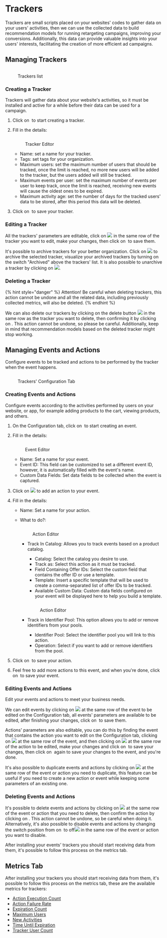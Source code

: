 # Trackers

Trackers are small scripts placed on your websites' codes to gather data on your users' activities, then we can use the collected data to build recommendation models for running retargeting campaigns, improving your conversions. Additionally, this data can provide valuable insights into your users' interests, facilitating the creation of more efficient ad campaigns.

## Managing Trackers

<figure><img src="../../.gitbook/assets/Captura de tela 2024-12-05 074113.png" alt=""><figcaption><p>Trackers list</p></figcaption></figure>

### Creating a Tracker

Trackers will gather data about your website's activities, so it must be installed and active for a while before their data can be used for a campaign.

1. Click on <img src="../../.gitbook/assets/image (92).png" alt="" data-size="line"> to start creating a tracker.
2.  Fill in the details:

    <figure><img src="../../.gitbook/assets/image (4).png" alt=""><figcaption><p>Tracker Editor</p></figcaption></figure>

    * Name: set a name for your tracker.
    * Tags: set tags for your organization.
    * Maximum users: set the maximum number of users that should be tracked, once the limit is reached, no more new users will be added to the tracker, but the users added will still be tracked.
    * Maximum events per user: set the maximum number of events per user to keep track, once the limit is reached, receiving new events will cause the oldest ones to be expired.
    * Maximum activity age: set the number of days for the tracked users' data to be stored, after this period this data will be deleted.
3. Click on <img src="../../.gitbook/assets/image (93).png" alt="" data-size="line"> to save your tracker.

### Editing a Tracker

All the trackers' parameters are editable, click on ![](<../../.gitbook/assets/image (95).png>) in the same row of the tracker you want to edit, make your changes, then click on <img src="../../.gitbook/assets/image (93).png" alt="" data-size="line"> to save them.

It's possible to archive trackers for your better organization. Click on ![](<../../.gitbook/assets/image (96).png>) to archive the selected tracker, visualize your archived trackers by turning on the switch "Archived" above the trackers' list. It is also possible to unarchive a tracker by clicking on ![](<../../.gitbook/assets/image (97).png>).

### Deleting a Tracker

{% hint style="danger" %}
Attention! Be careful when deleting trackers, this action cannot be undone and all the related data, including previously collected metrics, will also be deleted.
{% endhint %}

We can also delete our trackers by clicking on the delete button ![](<../../.gitbook/assets/image (98).png>) in the same row as the tracker you want to delete, then confirming it by clicking on <img src="../../.gitbook/assets/image (99).png" alt="" data-size="line">. This action cannot be undone, so please be careful. Additionally, keep in mind that recommendation models based on the deleted tracker might stop working.

## Managing Events and Actions

Configure events to be tracked and actions to be performed by the tracker when the event happens.

<figure><img src="../../.gitbook/assets/image (100).png" alt=""><figcaption><p>Trackers' Configuration Tab</p></figcaption></figure>

### Creating Events and Actions

Configure events according to the activities performed by users on your website, or app, for example adding products to the cart, viewing products, and others.

1. On the Configuration tab, click on <img src="../../.gitbook/assets/image (101).png" alt="" data-size="original"> to start creating an event.
2.  Fill in the details:

    <figure><img src="../../.gitbook/assets/image (5).png" alt=""><figcaption><p>Event Editor</p></figcaption></figure>

    * Name: Set a name for your event.
    * Event ID: This field can be customized to set a different event ID, however, it is automatically filled with the event's name.
    * Custom Data Fields: Set data fields to be collected when the event is captured.
3. Click on ![](<../../.gitbook/assets/image (102).png>) to add an action to your event.
4. Fill in the details:
   * Name: Set a name for your action.
   *   What to do?:

       <figure><img src="../../.gitbook/assets/Captura de tela 2025-02-27 084243.png" alt=""><figcaption><p>Action Editor</p></figcaption></figure>

       *   Track In Catalog: Allows you to track events based on a product catalog.

           * Catalog: Select the catalog you desire to use.
           * Track as: Select this action as it must be tracked.
           * Field Containing Offer IDs: Select the custom field that contains the offer ID or use a template.
           * Template: Insert a specific template that will be used to create a comma-separated list of offer IDs to be tracked.
           * Available Custom Data: Custom data fields configured on your event will be displayed here to help you build a template.

           <figure><img src="../../.gitbook/assets/Captura de tela 2025-02-27 084528.png" alt=""><figcaption><p>Action Editor</p></figcaption></figure>
       * Track in Identifier Pool: This option allows you to add or remove identifiers from your pools.
         * Identifier Pool: Select the identifier pool you will link to this action.
         * Operation: Select if you want to add or remove identifiers from the pool.
5. Click on <img src="../../.gitbook/assets/image (93).png" alt="" data-size="line"> to save your action.
6. Feel free to add more actions to this event, and when you're done, click on <img src="../../.gitbook/assets/image (93).png" alt="" data-size="line"> to save your event.

### Editing Events and Actions

Edit your events and actions to meet your business needs.

We can edit events by clicking on ![](<../../.gitbook/assets/image (95).png>) at the same row of the event to be edited on the Configuration tab,  all events' parameters are available to be edited, after finishing your changes, click on <img src="../../.gitbook/assets/image (93).png" alt="" data-size="line"> to save them.

Actions' parameters are also editable, you can do this by finding the event that contains the action you want to edit on the Configuration tab, clicking on ![](<../../.gitbook/assets/image (95).png>) at the same row of the event, and then clicking on ![](<../../.gitbook/assets/image (95).png>) at the same row of the action to be edited, make your changes and click on <img src="../../.gitbook/assets/image (93).png" alt="" data-size="line"> to save your changes, then click on <img src="../../.gitbook/assets/image (93).png" alt="" data-size="line"> again to save your changes to the event, and you're done.

It's also possible to duplicate events and actions by clicking on ![](<../../.gitbook/assets/image (104).png>) at the same row of the event or action you need to duplicate, this feature can be useful if you need to create a new action or event while keeping some parameters of an existing one.

### Deleting Events and Actions

It's possible to delete events and actions by clicking on ![](<../../.gitbook/assets/image (98).png>) at the same row of the event or action that you need to delete, then confirm the action by clicking on <img src="../../.gitbook/assets/image (99).png" alt="" data-size="line">. This action cannot be undone, so be careful when doing it. Alternatively, it's also possible to disable events and actions by changing the switch position from on <img src="../../.gitbook/assets/image (89).png" alt="" data-size="original"> to off![](<../../.gitbook/assets/image (90).png>) in the same row of the event or action you want to disable.

After installing your events' trackers you should start receiving data from them, it's possible to follow this process on the metrics tab.&#x20;

## Metrics Tab

After installing your trackers you should start receiving data from them, it's possible to follow this process on the metrics tab, these are the available metrics for trackers:

* [Action Execution Count](dmp-metrics.md#action-execution-count)
* [Action Failure Rate](dmp-metrics.md#action-failure-rate)
* [Expiration Count](dmp-metrics.md#expiration-count-1)
* [Maximum Users](dmp-metrics.md#maximum-users)
* [New Activities](dmp-metrics.md#new-activities)
* [Time Until Expiration](dmp-metrics.md#time-until-expiration-1)
* [Tracker User Count](dmp-metrics.md#tracker-user-count)
